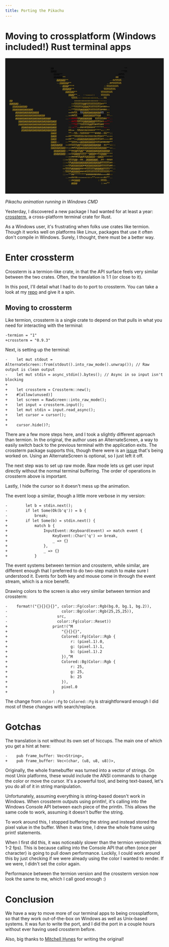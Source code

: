 ```yaml
---
title: Porting the Pikachu
---
```

# Moving to crossplatform (Windows included!) Rust terminal apps

![Pikachu animation in Windows](/images/pikachu.jpg)

_Pikachu animation running in Windows CMD_

Yesterday, I discovered a new package I had wanted for at least a year: [crossterm](https://github.com/TimonPost/crossterm), a cross-platform terminal crate for Rust. 

As a Windows user, it's frustrating when folks use crates like termion. Though it works well on platforms like Linux, packages that use it often don't compile in Windows.  Surely, I thought, there must be a better way.

# Enter crossterm

Crossterm is a termion-like crate, in that the API surface feels very similar between the two crates. Often, the translation is 1:1 (or close to it).

In this post, I'll detail what I had to do to port to crossterm. You can take a look at my [repo](https://github.com/jonathandturner/rust-sloth/tree/crossterm-port) and give it a spin.

## Moving to crossterm

Like termion, crossterm is a single crate to depend on that pulls in what you need for interacting with the terminal:

```
-termion = "1"
+crossterm = "0.9.3"
```

Next, is setting up the terminal:

```
-    let mut stdout = AlternateScreen::from(stdout().into_raw_mode().unwrap()); // Raw output is clean output
-    let mut stdin = async_stdin().bytes(); // Async in so input isn't blocking
+
+    let crossterm = Crossterm::new();
+    #[allow(unused)]
+    let screen = RawScreen::into_raw_mode();
+    let input = crossterm.input();
+    let mut stdin = input.read_async();
+    let cursor = cursor();
+
+    cursor.hide()?;
```

There are a few more steps here, and I took a slightly different approach than termion. In the original, the author uses an AlternateScreen, a way to easily switch back to the previous terminal with the application exits. The crossterm package supports this, though there were is an [issue](https://github.com/TimonPost/crossterm/issues/128) that's being worked on. Using an AlternateScreen is optional, so I just left it off.

The next step was to set up raw mode. Raw mode lets us get user input directly without the normal terminal buffering. The order of operations in crossterm above is important.

Lastly, I hide the cursor so it doesn't mess up the animation.

The event loop a similar, though a little more verbose in my version:
```
-        let b = stdin.next();
-        if let Some(Ok(b'q')) = b {
-            break;
+        if let Some(b) = stdin.next() {
+            match b {
+                InputEvent::Keyboard(event) => match event {
+                    KeyEvent::Char('q') => break,
+                    _ => {}
+                },
+                _ => {}
+            }
```

The event systems between termion and crossterm, while similar, are different enough that I preferred to do two-step match to make sure I understood it. Events for both key and mouse come in through the event stream, which is a nice benefit.

Drawing colors to the screen is also very similar between termion and crossterm:

```
-    format!("{}{}{}{}", color::Fg(color::Rgb(bg.0, bg.1, bg.2)),
-                        color::Bg(color::Rgb(25,25,25)),
-                      src,
-                      color::Fg(color::Reset))
+                    print!(^M
+                        "{}{}{}",
+                        Colored::Fg(Color::Rgb {
+                            r: (pixel.1).0,
+                            g: (pixel.1).1,
+                            b: (pixel.1).2
+                        }),^M
+                        Colored::Bg(Color::Rgb {
+                            r: 25,
+                            g: 25,
+                            b: 25
+                        }),
+                        pixel.0
+                    )
```

The change from `color::Fg` to `Colored::Fg` is straightforward enough I did most of these changes with search/replace.

# Gotchas

The translation is not without its own set of hiccups. The main one of which you get a hint at here:

```
-    pub frame_buffer: Vec<String>,
+    pub frame_buffer: Vec<(char, (u8, u8, u8))>,
```

Originally, the whole framebuffer was turned into a vector of strings. On most Unix platforms, these would include the ANSI commands to change the color or move the cursor. It's a powerful tool, and being text-based, let's you do all of it in string manipulation.

Unfortunately, assuming everything is string-based doesn't work in Windows. When crossterm outputs using println!, it's calling into the Windows Console API between each piece of the println. This allows the same code to work, assuming it doesn't buffer the string.

To work around this, I stopped buffering the string and instead stored the pixel value in the buffer. When it was time, I drew the whole frame using print! statements.

When I first did this, it was noticeably slower than the termion version(think 1-2 fps). This is because calling into the Console API that often (once per character) is going to pull down performance.  Luckily, I could work around this by just checking if we were already using the color I wanted to render. If we were, I didn't set the color again. 

Performance between the termion version and the crossterm version now look the same to me, which I call good enough :)

# Conclusion

We have a way to move more of our terminal apps to being crossplatform, so that they work out-of-the-box on Windows as well as Unix-based systems. It was fun to write the port, and I did the port in a couple hours without ever having used crossterm before. 

Also, big thanks to [Mitchell Hynes](https://github.com/ecumene-software) for writing the original!
